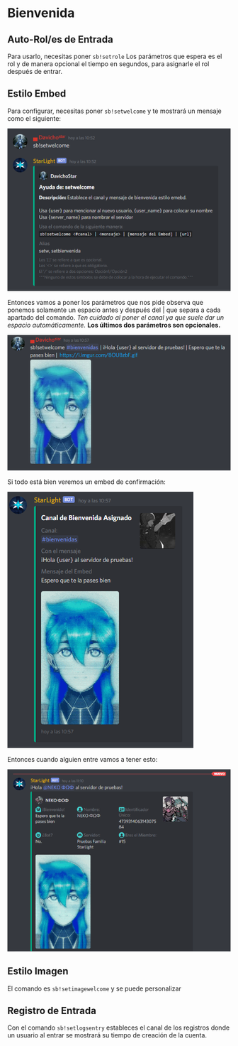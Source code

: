 # Bienvenida

## Auto-Rol/es de Entrada

Para usarlo, necesitas poner `sb!setrole` Los parámetros que espera es el rol y de manera opcional el tiempo en segundos, para asignarle el rol después de entrar.

## Estilo Embed

Para configurar, necesitas poner `sb!setwelcome` y te mostrará un mensaje como el siguiente:  

![](../.gitbook/assets/screenshot_20200410105316.png)

Entonces vamos a poner los parámetros que nos pide observa que ponemos solamente un espacio antes y después del \| que separa a cada apartado del comando. _Ten cuidado al poner el canal ya que suele dar un espacio automáticamente._  **Los últimos dos parámetros son opcionales.**

![Usando Set Welcome](../.gitbook/assets/screenshot_20200410105735.png)

Si todo está bien veremos un embed de confirmación:  

![](../.gitbook/assets/screenshot_20200410105805.png)

Entonces cuando alguien entre vamos a tener esto:  

![Bienvenida Embed](../.gitbook/assets/screenshot_20200410111236.png)

## **Estilo Imagen**

El comando es `sb!setimagewelcome` y se puede personalizar

## Registro de Entrada

Con el comando `sb!setlogsentry` estableces el canal de los registros donde un usuario al entrar se mostrará su tiempo de creación de la cuenta.

